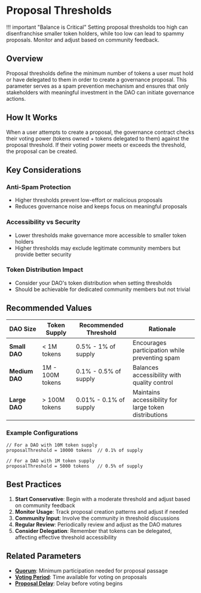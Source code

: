 # Proposal Thresholds

!!! important "Balance is Critical"
    Setting proposal thresholds too high can disenfranchise smaller token holders, while too low can lead to spammy proposals. Monitor and adjust based on community feedback.

## Overview

Proposal thresholds define the minimum number of tokens a user must hold or have delegated to them in order to create a governance proposal. This parameter serves as a spam prevention mechanism and ensures that only stakeholders with meaningful investment in the DAO can initiate governance actions.

## How It Works

When a user attempts to create a proposal, the governance contract checks their voting power (tokens owned + tokens delegated to them) against the proposal threshold. If their voting power meets or exceeds the threshold, the proposal can be created.

## Key Considerations

### **Anti-Spam Protection**
- Higher thresholds prevent low-effort or malicious proposals
- Reduces governance noise and keeps focus on meaningful proposals

### **Accessibility vs Security**
- Lower thresholds make governance more accessible to smaller token holders
- Higher thresholds may exclude legitimate community members but provide better security

### **Token Distribution Impact**
- Consider your DAO's token distribution when setting thresholds
- Should be achievable for dedicated community members but not trivial

## Recommended Values

| DAO Size | Token Supply | Recommended Threshold | Rationale |
|----------|--------------|----------------------|-----------|
| **Small DAO** | < 1M tokens | 0.5% - 1% of supply | Encourages participation while preventing spam |
| **Medium DAO** | 1M - 100M tokens | 0.1% - 0.5% of supply | Balances accessibility with quality control |
| **Large DAO** | > 100M tokens | 0.01% - 0.1% of supply | Maintains accessibility for large token distributions |

### **Example Configurations**

```solidity
// For a DAO with 10M token supply
proposalThreshold = 10000 tokens  // 0.1% of supply

// For a DAO with 1M token supply  
proposalThreshold = 5000 tokens   // 0.5% of supply
```

## Best Practices

1. **Start Conservative**: Begin with a moderate threshold and adjust based on community feedback
2. **Monitor Usage**: Track proposal creation patterns and adjust if needed
3. **Community Input**: Involve the community in threshold discussions
4. **Regular Review**: Periodically review and adjust as the DAO matures
5. **Consider Delegation**: Remember that tokens can be delegated, affecting effective threshold accessibility

## Related Parameters

- **[Quorum](quorum.md)**: Minimum participation needed for proposal passage
- **[Voting Period](voting-period.md)**: Time available for voting on proposals
- **[Proposal Delay](proposal-delay.md)**: Delay before voting begins